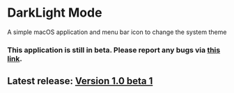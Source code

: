 # DarkLight Mode
A simple macOS application and menu bar icon to change the system theme

### This application is still in beta. Please report any bugs via [this link](https://go.itsnoahevans.co.uk/DLmodeBetaFeedback).

## Latest release: [Version 1.0 beta 1](https://github.com/VelocityApps/DarkLightMode/releases/tag/1.0-beta1)
